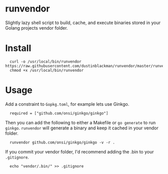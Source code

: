 # runvendor

Slightly lazy shell script to build, cache, and execute binaries stored in your Golang projects vendor folder.

# Install

```
  curl -o /usr/local/bin/runvendor https://raw.githubusercontent.com/dustinblackman/runvendor/master/runvendor
  chmod +x /usr/local/bin/runvendor
```

# Usage

Add a constraint to `Gopkg.toml`, for example lets use Ginkgo.

```
  required = ["github.com/onsi/ginkgo/ginkgo"]
```

Then you can add the following to either a Makefile or `go generate` to run `ginkgo`. `runvendor` will generate a binary and keep it cached in your vendor folder.

```
  runvendor github.com/onsi/ginkgo/ginkgo -v -r .
```

If you commit your vendor folder, I'd recommend adding the .bin to your `.gitignore`.

```
  echo "vendor/.bin/" >> .gitignore
```
